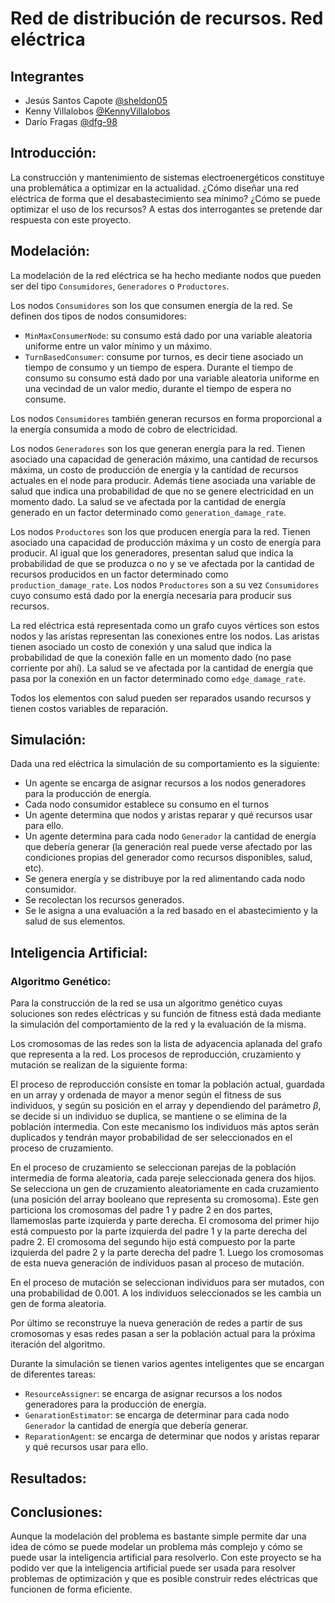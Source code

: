 # Red de distribución de recursos. Red eléctrica


## Integrantes

- Jesús Santos Capote [@sheldon05](https://github.com/sheldon05)
- Kenny Villalobos [@KennyVillalobos](https://github.com/KennyVillalobos)
- Darío Fragas [@dfg-98](https://github.com/dfg-98)


## Introducción:

La construcción y mantenimiento de sistemas electroenergéticos constituye una problemática a optimizar en la actualidad.
¿Cómo diseñar una red eléctrica de forma que el desabastecimiento sea mínimo? ¿Cómo se puede optimizar el uso de los recursos? 
A estas dos interrogantes se pretende dar respuesta con este proyecto.

## Modelación:

La modelación de la red eléctrica se ha hecho mediante nodos que pueden ser del tipo `Consumidores`, `Generadores` o `Productores`.

Los nodos `Consumidores` son los que consumen energía de la red. Se definen dos tipos de nodos consumidores:

- `MinMaxConsumerNode`: su consumo está dado por una variable aleatoria uniforme entre un valor mínimo y un máximo.
- `TurnBasedConsumer`: consume por turnos, es decir tiene asociado un tiempo de consumo y un tiempo de espera. Durante el tiempo de consumo su consumo está dado por una variable aleatoria uniforme en una vecindad de un valor medio, durante el tiempo de espera no consume.

Los nodos `Consumidores` también generan recursos en forma proporcional a la energía consumida a modo de cobro de electricidad.

Los nodos `Generadores` son los que generan energía para la red. Tienen asociado una capacidad de generación máximo, una cantidad de recursos máxima, un costo de producción de energía y la cantidad de recursos actuales en el node para producir. Además tiene asociada una variable de salud que indica
una probabilidad de que no se genere electricidad en un momento dado. La salud se ve afectada por la cantidad de energía generado en un factor determinado como `generation_damage_rate`.

Los nodos `Productores` son los que producen energía para la red. Tienen asociado una capacidad de producción máxima y un costo de energía para producir. Al igual que los generadores, presentan salud que indica la probabilidad de que se produzca o no y se ve afectada por la cantidad de recursos producidos en un factor determinado como `production_damage_rate`.
Los nodos `Productores` son a su vez `Consumidores` cuyo consumo está dado por la energía necesaria para producir sus recursos.

La red eléctrica está representada como un grafo cuyos vértices son estos nodos y las aristas representan las conexiones entre los nodos. Las aristas tienen asociado un costo de conexión y una salud que indica la probabilidad de que la conexión falle en un momento dado (no pase corriente por ahí). La salud se ve afectada por la cantidad de energía que pasa por la conexión en un factor determinado como `edge_damage_rate`.

Todos los elementos con salud pueden ser reparados usando recursos y tienen costos variables de reparación.

## Simulación:

Dada una red eléctrica la simulación de su comportamiento es la siguiente:

- Un agente se encarga de asignar recursos a los nodos generadores para la producción de energía.
- Cada nodo consumidor establece su consumo en el turnos
- Un agente determina que nodos y aristas reparar y qué recursos usar para ello.
- Un agente determina para cada nodo `Generador` la cantidad de energía que debería generar (la generación real puede verse afectado por las condiciones propias del generador como recursos disponibles, salud, etc).
- Se genera energía y se distribuye por la red alimentando cada nodo consumidor.
- Se recolectan los recursos generados.
- Se le asigna a una evaluación a la red basado en el abastecimiento y la salud de sus elementos.


## Inteligencia Artificial:

### Algoritmo Genético:

Para la construcción de la red se usa un algoritmo genético cuyas soluciones son redes eléctricas y su función de fitness está dada mediante 
la simulación del comportamiento de la red y la evaluación de la misma.

Los cromosomas de las redes son la lista de adyacencia aplanada del grafo que representa a la red. Los procesos de 
reproducción, cruzamiento y mutación se realizan de la siguiente forma:

El proceso de reproducción consiste en tomar la población actual, guardada en un array y ordenada de mayor a menor según el fitness de sus individuos, y según su posición en el array y dependiendo del parámetro $\beta$, se decide si un individuo se duplica, se mantiene o se elimina de la población intermedia. Con este mecanismo los individuos más aptos serán duplicados y tendrán mayor probabilidad de ser seleccionados en el proceso de cruzamiento.

En el proceso de cruzamiento se seleccionan parejas de la población intermedia de forma aleatoria, cada pareje seleccionada genera dos hijos. Se selecciona un gen de cruzamiento aleatoriamente en cada cruzamiento (una posición del array booleano que representa su cromosoma). Este gen particiona los cromosomas del padre 1 y padre 2 en dos partes, llamemoslas parte izquierda y parte derecha. El cromosoma del primer hijo está compuesto por la parte izquierda del padre 1 y la parte derecha del padre 2. El cromosoma del segundo hijo está compuesto por la parte izquierda del padre 2 y la parte derecha del padre 1. Luego los cromosomas de esta nueva generación de individuos pasan al proceso de mutación.

En el proceso de mutación se seleccionan individuos para ser mutados, con una probabilidad de 0.001. A los individuos seleccionados se les cambia un gen de forma aleatoria.

Por último se reconstruye la nueva generación de redes a partir de sus cromosomas y esas redes pasan a ser la población actual para la próxima iteración del algoritmo.

Durante la simulación se tienen varios agentes inteligentes que se encargan de diferentes tareas:

- `ResourceAssigner`: se encarga de asignar recursos a los nodos generadores para la producción de energía.
- `GenarationEstimator`: se encarga de determinar para cada nodo `Generador` la cantidad de energía que debería generar.
- `ReparationAgent`: se encarga de determinar que nodos y aristas reparar y qué recursos usar para ello.

## Resultados:

## Conclusiones:

Aunque la modelación del problema es bastante simple permite dar una idea de cómo se puede modelar un problema más complejo y cómo se puede usar la inteligencia artificial para resolverlo.
Con este proyecto se ha podido ver que la inteligencia artificial puede ser usada para resolver problemas de optimización y que es posible construir redes eléctricas que funcionen de forma eficiente.
